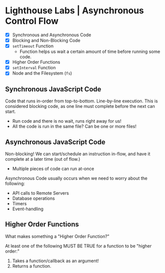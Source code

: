 # Lighthouse Labs | Asynchronous Control Flow

* [X] Synchronous and Asynchronous Code
* [X] Blocking and Non-Blocking Code
* [X] `setTimeout` Function
    * Function helps us wait a certain amount of time before running some code.
* [X] Higher Order Functions
* [X] `setInterval` Function
* [X] Node and the Filesystem (`fs`)

## Synchronous JavaScript Code

Code that runs in-order from top-to-bottom. Line-by-line execution. This is considered blocking code, as one line must complete before the next can start.

* Run code and there is no wait, runs right away for us!
* All the code is run in the same file? Can be one or more files!

## Asynchronous JavaScript Code

Non-blocking! We can start/schedule an instruction in-flow, and have it complete at a later time (out of flow.)

* Multiple pieces of code can run at-once

Asynchronous Code usually occurs when we need to worry about the following:
* API calls to Remote Servers
* Database operations
* Timers
* Event-handling

## Higher Order Functions

What makes something a "Higher Order Function?"

At least one of the following MUST BE TRUE for a function to be "higher order:"
1) Takes a function/callback as an argument!
2) Returns a function.
